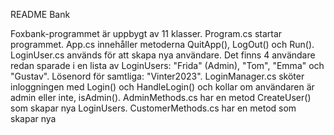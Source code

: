 README Bank

Foxbank-programmet är uppbygt av 11 klasser.
Program.cs startar programmet.
App.cs innehåller metoderna QuitApp(), LogOut() och Run().
LoginUser.cs används för att skapa nya användare. Det finns 4 användare redan sparade i en lista av LoginUsers: "Frida" (Admin), "Tom", "Emma" och "Gustav". Lösenord för samtliga: "Vinter2023".
LoginManager.cs sköter inloggningen med Login() och HandleLogin() och kollar om användaren är admin eller inte, isAdmin().
AdminMethods.cs har en metod CreateUser() som skapar nya LoginUsers.
CustomerMethods.cs har en metod som skapar nya
